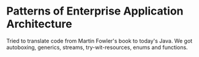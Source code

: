 # Patterns of Enterprise Application Architecture

Tried to translate code from Martin Fowler's book to today's Java. 
We got autoboxing, generics, streams, try-wit-resources, enums and functions.
